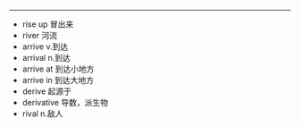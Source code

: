 ---
- rise up  	 冒出来
- river    	 河流
- arrive   	  v.到达
- arrival   	 n.到达
- arrive at  	到达小地方
- arrive in    	 到达大地方
- derive    	起源于
- derivative    	导数，派生物
- rival     	n.敌人